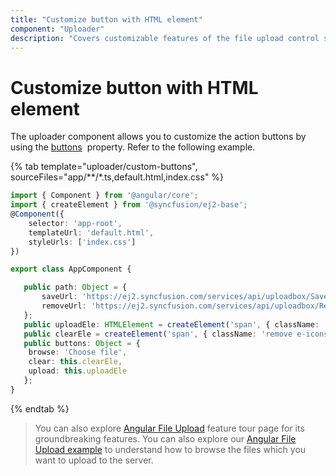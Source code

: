 ```yaml
---
title: "Customize button with HTML element"
component: "Uploader"
description: "Covers customizable features of the file upload control such as a preview image, invisible upload, progress bar, sort the file list and more."
---
```


# Customize button with HTML element

The uploader component allows you to customize the action buttons by using the [buttons](../../api/uploader/#buttons) &nbsp;property. Refer to the following example.

{% tab template="uploader/custom-buttons", sourceFiles="app/**/*.ts,default.html,index.css" %}

```typescript
import { Component } from '@angular/core';
import { createElement } from '@syncfusion/ej2-base';
@Component({
    selector: 'app-root',
    templateUrl: 'default.html',
    styleUrls: ['index.css']
})

export class AppComponent {

   public path: Object = {
       saveUrl: 'https://ej2.syncfusion.com/services/api/uploadbox/Save',
       removeUrl: 'https://ej2.syncfusion.com/services/api/uploadbox/Remove'
   };
   public uploadEle: HTMLElement = createElement('span', { className: 'upload e-icons', innerHTML : 'Upload All' });
   public clearEle = createElement('span', { className: 'remove e-icons', innerHTML : 'Clear All' });
   public buttons: Object = {
    browse: 'Choose file',
    clear: this.clearEle,
    upload: this.uploadEle
   };
}

```

{% endtab %}

> You can also explore [Angular File Upload](https://www.syncfusion.com/angular-ui-components/angular-file-upload) feature tour page for its groundbreaking features. You can also explore our [Angular File Upload example](https://ej2.syncfusion.com/angular/demos/#/material/uploader/default) to understand how to browse the files which you want to upload to the server.
